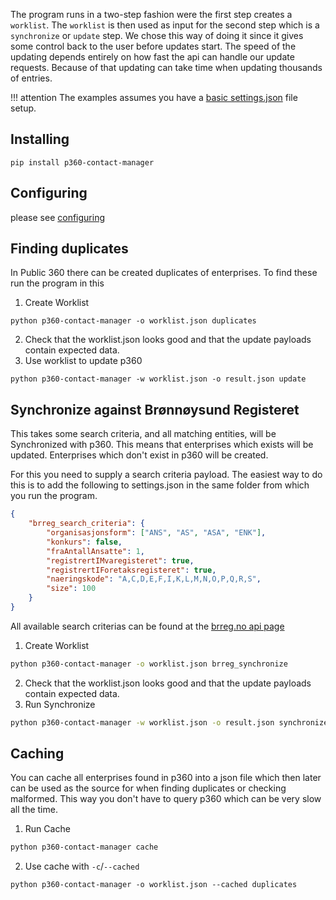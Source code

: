 The program runs in a two-step fashion were the first step creates a `worklist`. The `worklist` is then used as input for the second step which is a `synchronize` or `update` step. We chose this way of doing it since it gives some control back to the user before updates start. The speed of the updating depends entirely on how fast the api can handle our update requests. Because of that updating can take time when updating thousands of entries.

!!! attention
    The examples assumes you have a [basic settings.json](../configuring/#settingsjson-file) file setup.

## Installing
```shell
pip install p360-contact-manager
```

## Configuring
please see [configuring](../configuring)

## Finding duplicates
In Public 360 there can be created duplicates of enterprises. To find these run the program in this

1. Create Worklist
```shell
python p360-contact-manager -o worklist.json duplicates
```
2. Check that the worklist.json looks good and that the update payloads contain expected data.
3. Use worklist to update p360
```shell
python p360-contact-manager -w worklist.json -o result.json update
```

## Synchronize against Brønnøysund Registeret
This takes some search criteria, and all matching entities, will be Synchronized with p360. This means that enterprises which exists will be updated. Enterprises which don't exist in p360 will be created.

For this you need to supply a search criteria payload. The easiest way to do this is to add the following to settings.json in the same folder from which you run the program.

```json
{
    "brreg_search_criteria": {
        "organisasjonsform": ["ANS", "AS", "ASA", "ENK"],
        "konkurs": false,
        "fraAntallAnsatte": 1,
        "registrertIMvaregisteret": true,
        "registrertIForetaksregisteret": true,
        "naeringskode": "A,C,D,E,F,I,K,L,M,N,O,P,Q,R,S",
        "size": 100
    }
}
```

All available search criterias can be found at the [brreg.no api page](https://data.brreg.no/enhetsregisteret/api/docs/index.html#enheter-sok-detaljer)


1. Create Worklist
```sh
python p360-contact-manager -o worklist.json brreg_synchronize
```
2. Check that the worklist.json looks good and that the update payloads contain expected data.
3. Run Synchronize
```sh
python p360-contact-manager -w worklist.json -o result.json synchronize
```


## Caching
You can cache all enterprises found in p360 into a json file which then later can be used as the source for when finding duplicates or checking malformed. This way you don't have to query p360 which can be very slow all the time.

1. Run Cache
```sh
python p360-contact-manager cache
```
2. Use cache with `-c`/`--cached`
```
python p360-contact-manager -o worklist.json --cached duplicates
```
